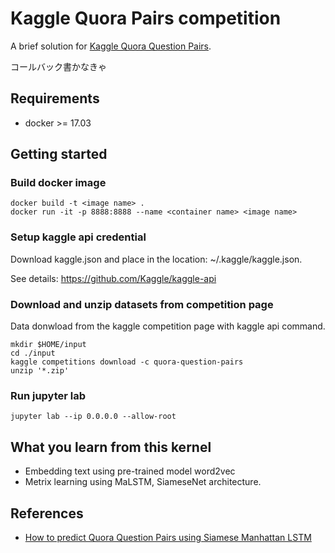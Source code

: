 # Kaggle Quora Pairs competition
A brief solution for [Kaggle Quora Question Pairs](https://www.kaggle.com/c/quora-question-pairs).

コールバック書かなきゃ

## Requirements
- docker >= 17.03

## Getting started
### Build docker image 
```
docker build -t <image name> .
docker run -it -p 8888:8888 --name <container name> <image name>
```

### Setup kaggle api credential
Download kaggle.json and place in the location: ~/.kaggle/kaggle.json.

See details: https://github.com/Kaggle/kaggle-api


### Download and unzip datasets from competition page
Data donwload from the kaggle competition page with kaggle api command.
```
mkdir $HOME/input
cd ./input
kaggle competitions download -c quora-question-pairs
unzip '*.zip'
```

### Run jupyter lab
```
jupyter lab --ip 0.0.0.0 --allow-root
```

## What you learn from this kernel
- Embedding text using pre-trained model word2vec
- Metrix learning using MaLSTM, SiameseNet architecture.

## References
- [How to predict Quora Question Pairs using Siamese Manhattan LSTM](https://medium.com/mlreview/implementing-malstm-on-kaggles-quora-question-pairs-competition-8b31b0b16a07)

